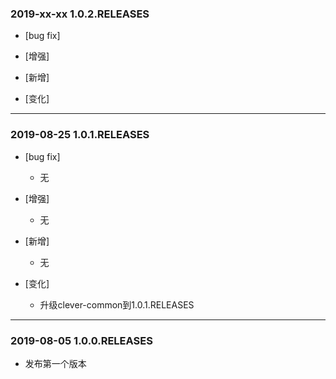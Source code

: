 ### 2019-xx-xx 1.0.2.RELEASES

- [bug fix]

- [增强]

- [新增]

- [变化]

---

### 2019-08-25 1.0.1.RELEASES

- [bug fix]
    - 无

- [增强]
    - 无
    
- [新增]
    - 无
- [变化]
    - 升级clever-common到1.0.1.RELEASES
---

### 2019-08-05 1.0.0.RELEASES

- 发布第一个版本































